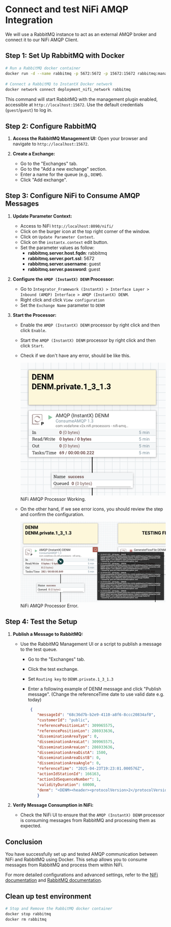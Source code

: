 # Connect and test NiFi AMQP Integration

We will use a RabbitMQ instance to act as an external AMQP broker and connect it to our NiFi AMQP Client.

## Step 1: Set Up RabbitMQ with Docker

```bash
# Run a RabbitMQ docker container
docker run -d --name rabbitmq -p 5672:5672 -p 15672:15672 rabbitmq:management

# Connect a RabbitMQ to InstantX Docker network
docker network connect deployment_nifi_network rabbitmq
```

This command will start RabbitMQ with the management plugin enabled, accessible at `http://localhost:15672`. Use the default credentials (`guest`/`guest`) to log in.

## Step 2: Configure RabbitMQ

1. **Access the RabbitMQ Management UI:**
   Open your browser and navigate to `http://localhost:15672`.

2. **Create a Exchange:**
   - Go to the "Exchanges" tab.
   - Go to the "Add a new exchange" section.
   - Enter a name for the queue (e.g., `DENM`).
   - Click "Add exchange".

## Step 3: Configure NiFi to Consume AMQP Messages

1. **Update Parameter Context:**
   - Access to NiFi `http://localhost:8090/nifi/`
   - Click on the burger icon at the top right corner of the window.
   - Click on  `Update Parameter Context`.
   - Click on the `instantx.context` edit button.
   - Set the parameter values as follow:
     - **rabbitmq.server.host.fqdn**: rabbitmq
     - **rabbitmq.server.port.ssl**: 5672
     - **rabbitmq.server.username**: guest
     - **rabbitmq.server.password**: guest

2. **Configure the `AMQP (InstantX) DENM` Processor:**
    - Go to `Integrator_Framework (InstantX) > Interface Layer > Inbound (AMQP) Interface > AMQP (InstantX) DENM`.
    - Right click and click `View configuration`
    - Set the `Exchange Name` parameter to `DENM`

3. **Start the Processor:**
   - Enable the `AMQP (InstantX) DENM` processor by right click and then click `Enable`.
   - Start the `AMQP (InstantX) DENM` processor by right click and then click `Start`.
   - Check if we don't have any error, should be like this.

        ![NiFi AMQP Processor Working](./images/NiFiAMQPProcessorWorking.png) NiFi AMQP Processor Working.

   - On the other hand, if we see error icons, you should review the step and confirm the configuration.

        ![NiFi AMQP Processor Error](./images/NiFiAMQPProcessorError.png) NiFi AMQP Processor Error.

## Step 4: Test the Setup

1. **Publish a Message to RabbitMQ:**
   - Use the RabbitMQ Management UI or a script to publish a message to the test queue.
     - Go to the "Exchanges" tab.
     - Click the test exchange.
     - Set `Routing key` to `DENM.private.1_3_1.3`
     - Enter a following example of DENM message and click "Publish message". (Change the referenceTime date to use valid date e.g. today)

        ```json
         {
            "messageId": "68c36d7b-b2e9-4110-a8f6-8ccc20834af0",
            "customerId": "public",
            "referencePositionLat": 309965575,
            "referencePositionLon": 286933636,
            "disseminationAreaType": 0,
            "disseminationAreaLat": 309965575,
            "disseminationAreaLon": 286933636,
            "disseminationAreaDistA": 1500,
            "disseminationAreaDistB": 0,
            "disseminationAreaAngle": 0,
            "referenceTime": "2025-04-23T19:23:01.000576Z",
            "actionIdStationId": 166163,
            "actionIdSequenceNumber": 1,
            "validityDuration": 60000,
            "denm": "<DENM><header><protocolVersion>2</protocolVersion><messageID>1</messageID><stationID>123456</stationID></header><denm><management><actionID><originatingStationID>123456</originatingStationID><sequenceNumber>1</sequenceNumber></actionID><detectionTime>649940045094</detectionTime><referenceTime>649940045094</referenceTime><eventPosition><latitude>367225309</latitude><longitude>-43965883</longitude><positionConfidenceEllipse><semiMajorConfidence>4095</semiMajorConfidence><semiMinorConfidence>4095</semiMinorConfidence><semiMajorOrientation>3601</semiMajorOrientation></positionConfidenceEllipse><altitude><altitudeValue>0</altitudeValue><altitudeConfidence>alt-000-02</altitudeConfidence></altitude></eventPosition><relevanceDistance>lessThan500m</relevanceDistance><relevanceTrafficDirection>allTrafficDirections</relevanceTrafficDirection><validityDuration>60</validityDuration><transmissionInterval>500</transmissionInterval><stationType>10</stationType></management><situation><informationQuality>0</informationQuality><eventType><causeCode>95</causeCode><subCauseCode>0</subCauseCode></eventType><linkedCause><causeCode>14</causeCode><subCauseCode>0</subCauseCode></linkedCause><eventHistory><EventPoint><eventPosition><deltaLatitude>0</deltaLatitude><deltaLongitude>20</deltaLongitude><deltaAltitude>0</deltaAltitude></eventPosition><eventDeltaTime>1706733817</eventDeltaTime><informationQuality>1</informationQuality></EventPoint><EventPoint><eventPosition><deltaLatitude>897</deltaLatitude><deltaLongitude>10</deltaLongitude><deltaAltitude>-123</deltaAltitude></eventPosition><informationQuality>2</informationQuality></EventPoint></eventHistory></situation><location><eventSpeed><speedValue>1300</speedValue><speedConfidence>127</speedConfidence></eventSpeed><eventPositionHeading><headingValue>0</headingValue><headingConfidence>127</headingConfidence></eventPositionHeading><traces><PathHistory><PathPoint><pathPosition><deltaLatitude>0</deltaLatitude><deltaLongitude>0</deltaLongitude><deltaAltitude>12800</deltaAltitude></pathPosition><pathDeltaTime>1706733917</pathDeltaTime></PathPoint><PathPoint><pathPosition><deltaLatitude>-123</deltaLatitude><deltaLongitude>987</deltaLongitude><deltaAltitude>20</deltaAltitude></pathPosition></PathPoint></PathHistory></traces></location></denm></DENM>"
            }
        ```

2. **Verify Message Consumption in NiFi:**
   - Check the NiFi UI to ensure that the `AMQP (InstantX) DENM` processor is consuming messages from RabbitMQ and processing them as expected.

## Conclusion

You have successfully set up and tested AMQP communication between NiFi and RabbitMQ using Docker. This setup allows you to consume messages from RabbitMQ and process them within NiFi.

For more detailed configurations and advanced settings, refer to the [NiFi documentation](https://nifi.apache.org/docs/nifi-docs/components/org.apache.nifi/nifi-amqp-nar/1.8.0/org.apache.nifi.amqp.processors.ConsumeAMQP/index.html) and [RabbitMQ documentation](https://www.rabbitmq.com/tutorials/amqp-concepts).

## Clean up test environment

```bash
# Stop and Remove the RabbitMQ docker container
docker stop rabbitmq
docker rm rabbitmq
```
